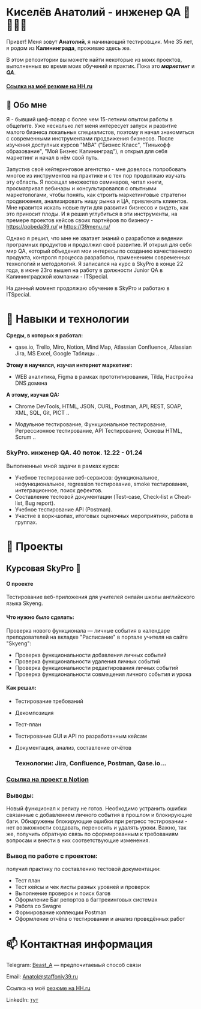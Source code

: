 # Киселёв Анатолий - инженер QA 🔎🐞📄🐛

Привет! Меня зовут __Анатолий__, я начинающий тестировщик. Мне 35 лет, я родом из __Калининграда__, проживаю здесь же.

В этом репозитории вы можете найти некоторые из моих проектов, выполненных во время моих обучений и практик. Пока это **_маркетинг_** и **_QA_**.
 #### <a href='https://kaliningrad.hh.ru/resume/8efcba06ff0be7985c0039ed1f384d74566675'>Ссылка на моё резюме на HH.ru</a> 

## 👋  Обо мне 
Я - бывший шеф-повар с более чем 15-летним опытом работы в общепите. Уже несколько лет меня интересует запуск и развитие малого бизнеса локальных специалистов, поэтому я начал знакомиться с современными инструментами продвижения бизнесов. После изучения доступных курсов "MBA" ("Бизнес Класс", "Тинькофф образование", "Мой Бизнес Калининград"), я открыл для себя маркетинг и начал в нём свой путь. 

Запустив своё кейтеринговое агентство - мне довелось попробовать многое из инструментов на практике и с тех пор продолжаю изучать эту область. Я посещал множество семинаров, читал книги, просматривал вебинары и консультировался с опытными маркетологами, чтобы понять, как строить маркетинговые стратегии продвижения, анализировать нишу рынка и ЦА, привлекать клиентов. Мне нравится искать новые пути для развития бизнесов и видеть, как это приносит плоды. И я решил углубиться в эти инструменты, на премере проектов кейсов своих партнёров по бизнесу - https://pobeda39.ru/ и https://39menu.ru/

Однако я решил, что мне не хватает знаний о разработке и ведении програмных продуктов и продолжил своё развитие. И открыл для себя мир QA, который объеденил мои интересы по созданию качественного продукта, контроля процесса разработки, применением современных технологий и методологий.
Я записался на курс в SkyPro в конце 22 года, в июне 23го вышел на работу в должности Junior QA в Калининградской компании - ITSpecial.

На данный момент продолжаю обучение в SkyPro и работаю в ITSpecial.

# 🌱 Навыки и технологии 
**Среды, в которых я работал:**
- qase.io, Trello, Miro, Notion, Mind Map, Atlassian Confluence, Atlassian Jira, MS Excel, Google Таблицы ..

**Этому я научился, изучая интернет маркетинг:**
- WEB аналитика, Figma в рамках прототипирования, Tilda, Настройка DNS домена

**А этому, изучая QA:**
- Chrome DevTools, HTML, JSON, CURL, Postman, API, REST, SOAP, XML, SQL, Git, PICT ..

- Модульное тестирование, Функциональное тестирование, Регрессионное тестирование, API Тестирование, Основы HTML, Scrum ..

<!-- не уверен, но релевантно Fiddler, Swagger, Android Studio, xCode, Charles, -->

### SkyPro. инженер QA. 40 поток. 12.22 - 01.24

Выполненные мной задачи в рамках курса:
- Учебное тестирование веб-сервисов: функциональное, нефункциональное, regression тестирование,
smoke тестирование, интеграционное, поиск дефектов.
- Составление тестовой документации (Test-case, Check-list и Cheat-list, Bug report).
- Учебное тестирование API (Postman).
- Участие в ворк-шопах, итоговых оценочных мероприятиях, работа в группах.

  
# 👀 Проекты
## Курсовая SkyPro 💞️
#### О проекте
Тестирование веб-приложения для учителей онлайн школы английского языка Skyeng.

#### Что нужно было сделать:
Проверка нового функционала — личные события в календаре преподователей на вкладке "Расписание" в портале учителя на сайте "Skyeng":
 - Проверка функциональности добавления личных событий
 - Проверка функциональности удаления личных событий
 - Проверка функциональности редактирования личных событий
 - Проверка функциональности совмещения личного события и урока
 
 #### Как решал:
 - Тестирование требований
 - Декомпозиция
 - Тест-план
 - Тестирование GUI и API по разработанным кейсам
 - Документация, анализ, составление отчётов
 
   ### Технологии: Jira, Confluence, Postman, Qase.io...
###  <a href='https://beast19.notion.site/1-2-public-36c77caf504e49958f3b0cad54c84c04?pvs=4'>Ссылка на проект в Notion</a> 
### Выводы:
Новый функционал к релизу не готов. Необходимо устранить ошибки связанные с добавлением личного события в прошлом и блокирующие баги. Обнаружены блокирующие ошибки при регресс тестировании - нет возможности создавать, переносить и удалять уроки. Важно, так же, получить обратную связь по сформированным к требованиям вопросам и внести в них соответствующие изменения.
   ### Вывод по работе с проектом:

получил практику по составлению тестовой документации:

- Тест план
- Тест кейсы и чек листы разных уровней и проверок
- Выполнение проверок и поиск багов
- Оформление Баг репортов в багтрекинговых системах
- Работа со Swagre
- Формирование коллекции Postman
- Оформление отчёта о тестировании и анализ проведённых работ

# 📫 Контактная информация
Telegram:  <a href='https://t.me/Beast_A'>Beast_A</a> — предпочитаемый способ связи

Email: <a href="mailto:Anatol@staffonly39.ru">Anatol@staffonly39.ru</a>

 Ссылка на моё <a href='https://kaliningrad.hh.ru/resume/8efcba06ff0be7985c0039ed1f384d74566675'> резюме на HH.ru</a> 

  LinkedIn: <a href="https://www.linkedin.com/in/%D0%B0%D0%BD%D0%B0%D1%82%D0%BE%D0%BB%D0%B8%D0%B9-%D0%BA%D0%B8%D1%81%D0%B5%D0%BB%D1%91%D0%B2-4b122291">тут</a>
